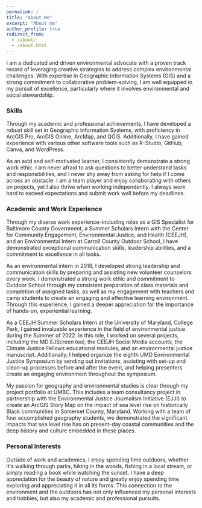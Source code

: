 ```yaml
---
permalink: /
title: "About Me"
excerpt: "About me"
author_profile: true
redirect_from: 
  - /about/
  - /about.html
---
```


I am a dedicated and driven environmental advocate with a proven track record of leveraging creative strategies to address complex environmental challenges. With expertise in Geographic Information Systems (GIS) and a strong commitment to collaborative problem-solving, I am well equipped in my pursuit of excellence, particularly where it involves environmental and social stewardship.

### Skills

Through my academic and professional achievements, I have developed a robust skill set in Geographic Information Systems, with proficiency in ArcGIS Pro, ArcGIS Online, ArcMap, and QGIS. Additionally, I have gained experience with various other software tools such as R-Studio, GitHub, Canva, and WordPress.

As an avid and self-motivated learner, I consistently demonstrate a strong work ethic. I am never afraid to ask questions to better understand tasks and responsibilities, and I never shy away from asking for help if I come across an obstacle. I am a team player and enjoy collaborating with others on projects, yet I also thrive when working independently. I always work hard to exceed expectations and submit work well before my deadlines.

### Academic and Work Experience

Through my diverse work experience–including roles as a GIS Specialist for Baltimore County Government, a Summer Scholars Intern with the Center for Community Engagement, Environmental Justice, and Health (CEEJH), and an Environmental Intern at Carroll County Outdoor School, I have demonstrated exceptional communication skills, leadership abilities, and a commitment to excellence in all tasks.

As an environmental intern in 2018, I developed strong leadership and communication skills by preparing and assisting new volunteer counselors every week. I demonstrated a strong work ethic and commitment to Outdoor School through my consistent preparation of class materials and completion of assigned tasks, as well as my engagement with teachers and camp students to create an engaging and effective learning environment. Through this experience, I gained a deeper appreciation for the importance of hands-on, experiential learning.

As a CEEJH Summer Scholars Intern at the University of Maryland, College Park, I gained invaluable experience in the field of environmental justice during the Summer of 2022. In this role, I worked on several projects, including the MD EJScreen tool, the CEEJH Social Media accounts, the Climate Justice Fellows educational modules, and an environmental justice manuscript. Additionally, I helped organize the eighth UMD Environmental Justice Symposium by sending out invitations, assisting with set-up and clean-up processes before and after the event, and helping presenters create an engaging environment throughout the symposium.

My passion for geography and environmental studies is clear through my project portfolio at UMBC. This includes a team consultancy project in partnership with the Environmental Justice Journalism Initiative (EJJI) to create an ArcGIS Story Map on the impact of sea level rise on historically Black communities in Somerset County, Maryland. Working with a team of four accomplished geography students, we demonstrated the significant impacts that sea level rise has on present-day coastal communities and the deep history and culture embedded in these places.

### Personal Interests

Outside of work and academics, I enjoy spending time outdoors, whether it's walking through parks, hiking in the woods, fishing in a local stream, or simply reading a book while watching the sunset. I have a deep appreciation for the beauty of nature and greatly enjoy spending time exploring and appreciating it in all its forms. This connection to the environment and the outdoors has not only influenced my personal interests and hobbies, but also my academic and professional pursuits.

